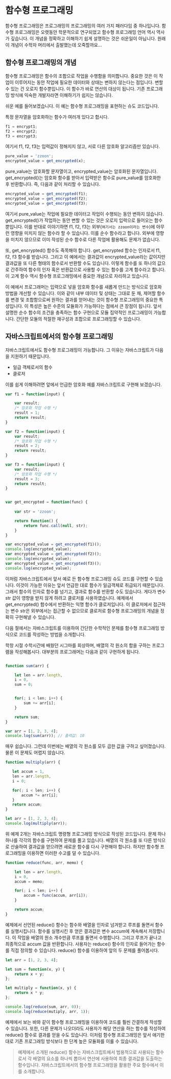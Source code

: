 # 함수형 프로그래밍

함수형 프로그래밍은 프로그래밍의 프로그래밍의 여러 가지 패러다임 중 하나입니다. 함수형 프로그래밍은 오랫동안 학문적으로 연구되었고 함수형 프로그래밍 언어 역시 역사가 깊습니다. 이 개념을 정확하고 이해하기 쉽게 설명하는 것은 쉬운일이 아닙니다. 원래 이 개념이 수학자 머리에서 출발했는데 오죽할까요...

## 함수형 프로그래밍의 개념

함수형 프로그래밍은 함수의 조합으로 작업을 수행함을 의미합니다. 중요한 것은 이 작업이 이루어지는 동안 작업에 필요한 데이터와 상태는 변하지 않는다는 점입니다. 변할 수 있는 건 오로지 함수뿐입니다. 이 함수가 바로 연산의 대상이 됩니다. 기존 프로그래밍 방식에 익숙한 개발자라면 이해하기가 쉽지는 않습니다.

쉬운 예를 들어보겠습니다. 이 예는 함수형 프로그래밍을 표현하는 슈도 코드입니다.

특정 문자열을 암호화하는 함수가 여러개 있다고 합시다.
```javascript
f1 = encrypt1;
f2 = encrypt2;
f3 = encrypt3;
```

여기서 f1, f2, f3는 입력값이 정해지지 않고, 서로 다른 암호화 알고리즘만 있습니다.

```javascript
pure_value = 'zzoon';
encrypted_value = get_encrypted(x);
```

pure_value는 암호화할 문자열이고, encrypted_value는 암호화된 문자열입니다. get_encrypted()는 암호화 함수를 받아서 입력받은 함수로 pure_value를 암호화한 후 반환합니다.
즉, 다음과 같이 처리할 수 있습니다.

```javascript
encrypted_value = get_encrypted(f1);
encrypted_value = get_encrypted(f2);
encrypted_value = get_encrypted(f3);
```

여기서 pure_value는 작업에 필요한 데이터고 작업이 수행되는 동안 변하지 않습니다. get_encrypted()가 작업하는 동안 변할 수 있는 것은 오로지 입력으로 들어오는 함수뿐입니다. 이를 반대로 이야기하면 f1, f2, f3는 외부(`여기서는 zzoon이라는 변수`)에 아무런 영향을 미치지 않는 함수라 할 수 있습니다. 이를 순수 함수라고 합니다. 외부에 영향을 미치지 않으므로 이미 작성된 순수 함수로 다른 작업에 활용해도 문제가 없습니다.

또, get_encrypted() 함수도 죽목해야 합니다. get_encrypted 함수는 인자로서 f1, f2, f3 함수를 받습니다. 그리고 이 예에서는 결과값이 encrypted_value라는 값이지만 결과값을 또 다른 형태의 함수로서 반환할 수도 있습니다. 이렇게 함수를 또 하나의 값으로 간주하여 함수의 인자 혹은 반환값으로 사용할 수 있는 함수를 고계 함수라고 합니다. 이 고계 함수 역시 함수형 프로그래밍에서 중요한 개념으로 자리하고 있습니다.

이 예에서 프로그래머는 입력으로 넣을 암호화 함수를 새롭게 만드는 방식으로 암호화 방법을 개선할 수 있습니다. 이와 같이 내부 데이터 및 상태는 그대로 둔 채, 제어할 함수를 변경 및 조합함으로써 원하는 결과를 얻어내는 것이 함수형 프로그래밍의 중요한 특성입니다. 이 특성은 높은 수준의 모듈화가 가능하다는 점에서 큰 장점이 됩니다. 앞서 설명한 순수 함수의 조건을 충족하는 함수 구현으로 모듈 집약적인 프로그래밍이 가능합니다. 간단한 모듈의 적절한 재구성과 조합으로 프로그래밍할 수 있습니다.

## 자바스크립트에서의 함수형 프로그래밍
자바스크립트에서도 함수형 프로그래밍이 가능합니다. 그 이유는 자바스크립트가 다음을 지원하기 때문입니다.

- 일급 객체로서의 함수
- 클로저

이를 쉽게 이해하려면 앞에서 언급한 암호화 예를 자바스크립트로 구현해 보겠습니다.

```javascript
var f1 = function(input) {

    var result;
    /* 암호화 작업 수행 */
    result = 1;
    return result;
}

var f2 = function(input) {
    var result;
    /* 암호화 작업 수행 */
    result = 2;
    return result;
}

var f3 = function(input) {
    var result;
    /* 암호화 작업 수행 */
    result = 3;
    return result;
}


var get_encrypted = function(func) {
    
    var str = 'zzoon';

    return function() {
        return func.call(null, str);
    }
}

var encrypted_value = get_encrypted(f1)();
console.log(encrypted_value);
var encrypted_value = get_encrypted(f2)();
console.log(encrypted_value);
var encrypted_value = get_encrypted(f3)();
console.log(encrypted_value);
```

이처럼 자바스크립트에서 앞서 예로 든 함수형 프로그래밍 슈도 코드를 구현할 수 있습니다. 이것이 가능한 이유는 앞서 언급한 대로 함수가 일급객체로 취급되기 때문입니다. 그래서 함수의 인자로 함수를 넘기고, 결과로 함수를 반환할 수도 있습니다. 게다가 변수 str 값이 영향을 받지 않게 하려고 클로저를 사용하였습니다. 예제에서 get_encrypted() 함수에서 반환하는 익명 함수가 클로저입니다. 이 클로저에서 접근하는 변수 str은 외부에서는 접근할 수 없으므로 클로저로 함수형 프로그래밍의 개념을 정확히 구현해낼 수 있습니다.

다음 절에서는 자바스크립트를 이용하여 간단한 수학적인 문제를 함수형 프로그래밍 방식으로 코드를 작성하는 방법을 소개합니다.

학창 시절 수학시간에 배웠던 시그마를 회상하며, 배열의 각 원소의 합을 구하는 프로그램을 작성해봅시다. 대부분의 프로그래머는 다음과 같이 구현하게 됩니다.

```javascript

function sum(arr) {

    let len = arr.length,
    i = 0,
    sum = 0;


    for(; i < len; i++) {
        sum += arr[i];
    }

    return sum;
}

var arr = [1, 2, 3, 4];
console.log(sum(arr)); // 출력값: 10
```

매우 쉽습니다. 그런데 이번에는 배열의 각 원소를 모두 곱한 값을 구하고 싶어졌습니다. 물론 이 문제도 어렵지 않습니다.

 ```javascript
function multiply(arr) {

    let accum = 1,
    len = arr.length,
    i = 0;

    for(; i < len; i++) {
        accum *= arr[i];
    }
    return accum;
}

let arr = [1, 2, 3, 4];
console.log(multiply(arr));
 ```
위 예제 2개는 자바스크립트 명령형 프로그래밍 방식으로 작성된 코드입니다. 문제 하나하나를 각각의 함수를 구현하여 문제를 풀고 있습니다. 배열의 각 원소를 또 다른 방식으로 산술하여 결과값을 얻으려면 새로운 함수를 다시 구현해야 합니다. 하지만 함수형 프로그래밍을 이용하면 이러한 수고를 덜 수 있습니다.

```javascript
function reduce(func, arr, memo) {

    let len = arr.length,
    i = 0,
    accum = memo;

    for(; i < len; i++) {
        accum = func(accum, arr[i]);
    }

    return accum;
}
```
예제에서 선언된 reduce() 함수는 함수와 배열을 인자로 넘겨받고 루프를 돌면서 함수를 실행시킵니다. 함수를 실행시킨 후 얻은 결과값은 변수 accum에 계속해서 저장합니다. 이 작업을 배열의 원소 개수만큼 루프를 돌면서 수행합니다. 그리고 루프가 끝나고 최종적으로 accum 값을 반환합니다. 사용자는 reduce() 함수의 인자로 들어가는 함수를 직접 정의할 수 있습니다. reduce() 함수를 이용하여 앞의 두 문제를 풀어봅시다.

```javascript
let arr = [1, 2, 3, 4];

let sum = function(x, y) {
    return x + y;
};

let multiply = function(x, y) {
    return x * y;
};

console.log(reduce(sum, arr, 0));
console.log(reduce(mutiply, arr, 1));
```

예제에서 보는 바와 같이 함수형 프로그래밍을 이용하여 코드를 훨씬 간결하게 작성할 수 있습니다. 또한, 다른 문제가 나오더라도 사용자가 해당 연산을 하는 함수를 작성하여 reduce() 함수로 결과를 얻을 수도 있습니다. 이처럼 함수형 프로그래밍은 앞서 애기한 대로 기존 프로그래밍 방식보다 한 단계 높은 모듈화를 이룰 수 있습니다.

> 예제에서 소개된 reduce() 함수는 자바스크립트에서 범용적으로 사용되는 함수로서 각 배열의 요소를 하나씩 뽑아서 연산에 사용하여 최종 결과값을 도출하는 함수입니다. 자바스크립트에서의 함수형 프로그래밍을 활용한 주요 함수에서 이를 소개합니다.
